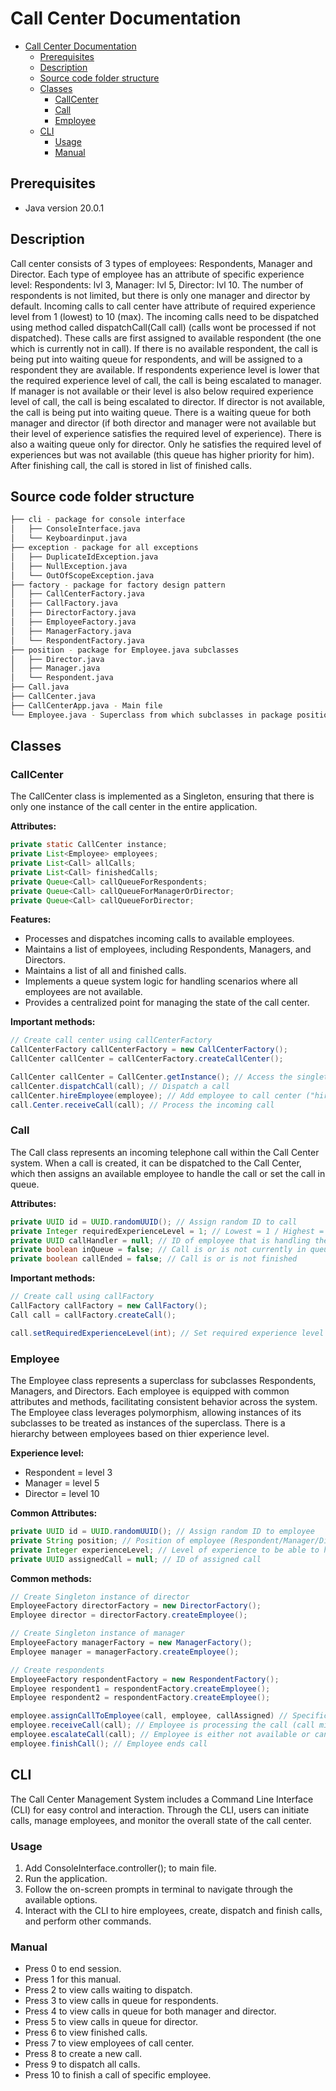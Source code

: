 # Call Center Documentation

- [Call Center Documentation](#callcenterdocumentation)
  - [Prerequisites](#prerequisites)
  - [Description](#description)
  - [Source code folder structure](#sourcecodefolderstructure)
  - [Classes](#classes)
    - [CallCenter](#callcenter)
    - [Call](#call)
    - [Employee](#employee)
  - [CLI](#cli)
    - [Usage](#usage)
    - [Manual](#manual)
   
## Prerequisites
- Java version 20.0.1

  
## Description
Call center consists of 3 types of employees: Respondents, Manager and Director.
Each type of employee has an attribute of specific experience level: Respondents: lvl 3, Manager: lvl 5, Director: lvl 10.
The number of respondents is not limited, but there is only one manager and director by default.
Incoming calls to call center have attribute of required experience level from 1 (lowest) to 10 (max).
The incoming calls need to be dispatched using method called dispatchCall(Call call) (calls wont be processed if not dispatched).
These calls are first assigned to available respondent (the one which is currently not in call).
If there is no available respondent, the call is being put into waiting queue for respondents, and will be assigned to a respondent they are available.
If respondents experience level is lower that the required experience level of call, the call is being escalated to manager.
If manager is not available or their level is also below required experience level of call, the call is being escalated to director.
If director is not available, the call is being put into waiting queue.
There is a waiting queue for both manager and director (if both director and manager were not available but their level of experience satisfies the required level of experience).
There is also a waiting queue only for director. Only he satisfies the required level of experiences but was not available (this queue has higher priority for him).
After finishing call, the call is stored in list of finished calls.

## Source code folder structure
``` bash
├── cli - package for console interface
│   ├── ConsoleInterface.java 
│   └── Keyboardinput.java
├── exception - package for all exceptions
│   ├── DuplicateIdException.java
│   ├── NullException.java
│   └── OutOfScopeException.java
├── factory - package for factory design pattern
│   ├── CallCenterFactory.java
│   ├── CallFactory.java
│   ├── DirectorFactory.java
│   ├── EmployeeFactory.java
│   ├── ManagerFactory.java
│   └── RespondentFactory.java
├── position - package for Employee.java subclasses
│   ├── Director.java
│   ├── Manager.java
│   └── Respondent.java
├── Call.java
├── CallCenter.java
├── CallCenterApp.java - Main file
└── Employee.java - Superclass from which subclasses in package position inherit
```

## Classes

### CallCenter
The CallCenter class is implemented as a Singleton, ensuring that there is only one instance of the call center in the entire application. 

**Attributes:**
```java
private static CallCenter instance;
private List<Employee> employees;
private List<Call> allCalls;
private List<Call> finishedCalls;
private Queue<Call> callQueueForRespondents;
private Queue<Call> callQueueForManagerOrDirector;
private Queue<Call> callQueueForDirector;
```

**Features:**
- Processes and dispatches incoming calls to available employees.
- Maintains a list of employees, including Respondents, Managers, and Directors.
- Maintains a list of all and finished calls.
- Implements a queue system logic for handling scenarios where all employees are not available.
- Provides a centralized point for managing the state of the call center.

**Important methods:**
```java
// Create call center using callCenterFactory
CallCenterFactory callCenterFactory = new CallCenterFactory();
CallCenter callCenter = callCenterFactory.createCallCenter();

CallCenter callCenter = CallCenter.getInstance(); // Access the singleton instance of call center
callCenter.dispatchCall(call); // Dispatch a call
callCenter.hireEmployee(employee); // Add employee to call center ("hire them")
call.Center.receiveCall(call); // Process the incoming call
```

### Call
The Call class represents an incoming telephone call within the Call Center system. 
When a call is created, it can be dispatched to the Call Center, which then assigns an available employee to handle the call or set the call in queue.

**Attributes:**
```java
private UUID id = UUID.randomUUID(); // Assign random ID to call
private Integer requiredExperienceLevel = 1; // Lowest = 1 / Highest = 10
private UUID callHandler = null; // ID of employee that is handling the call
private boolean inQueue = false; // Call is or is not currently in queue
private boolean callEnded = false; // Call is or is not finished 
```

**Important methods:**
```java
// Create call using callFactory
CallFactory callFactory = new CallFactory();
Call call = callFactory.createCall();

call.setRequiredExperienceLevel(int); // Set required experience level to handle the call
```

### Employee
The Employee class represents a superclass for subclasses Respondents, Managers, and Directors. 
Each employee is equipped with common attributes and methods, facilitating consistent behavior across the system. 
The Employee class leverages polymorphism, allowing instances of its subclasses to be treated as instances of the superclass.
There is a hierarchy between employees based on thier experience level.

**Experience level:**
- Respondent = level 3
- Manager = level 5
- Director = level 10

**Common Attributes:**
```java
private UUID id = UUID.randomUUID(); // Assign random ID to employee
private String position; // Position of employee (Respondent/Manager/Director)
private Integer experienceLevel; // Level of experience to be able to handle a call
private UUID assignedCall = null; // ID of assigned call
```

**Common methods:**
```java
// Create Singleton instance of director
EmployeeFactory directorFactory = new DirectorFactory();
Employee director = directorFactory.createEmployee();

// Create Singleton instance of manager
EmployeeFactory managerFactory = new ManagerFactory();
Employee manager = managerFactory.createEmployee();

// Create respondents
EmployeeFactory respondentFactory = new RespondentFactory();
Employee respondent1 = respondentFactory.createEmployee();
Employee respondent2 = respondentFactory.createEmployee();

employee.assignCallToEmployee(call, employee, callAssigned) // Specific call is assigned to specific employee
employee.receiveCall(call); // Employee is processing the call (call might end up in queue or escalate)
employee.escalateCall(call); // Employee is either not available or cannot handle the call (low experience level) - this method applies only to respondent and manager
employee.finishCall(); // Employee ends call
```

## CLI
The Call Center Management System includes a Command Line Interface (CLI) for easy control and interaction.
Through the CLI, users can initiate calls, manage employees, and monitor the overall state of the call center.

### Usage
1. Add ConsoleInterface.controller(); to main file.
2. Run the application.
3. Follow the on-screen prompts in terminal to navigate through the available options.
4. Interact with the CLI to hire employees, create, dispatch and finish calls, and perform other commands.

### Manual
- Press 0 to end session.
- Press 1 for this manual.
- Press 2 to view calls waiting to dispatch.
- Press 3 to view calls in queue for respondents.
- Press 4 to view calls in queue for both manager and director.
- Press 5 to view calls in queue for director.
- Press 6 to view finished calls.
- Press 7 to view employees of call center.
- Press 8 to create a new call.
- Press 9 to dispatch all calls.
- Press 10 to finish a call of specific employee.

